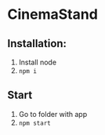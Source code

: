 # CinemaStand
## Installation:
1) Install node
2) ``npm i``

## Start
1) Go to folder with app
2) ``npm start``
<!---
## Link
https://my.matterport.com/show/?m=r2eJC7RLhEK
-->
